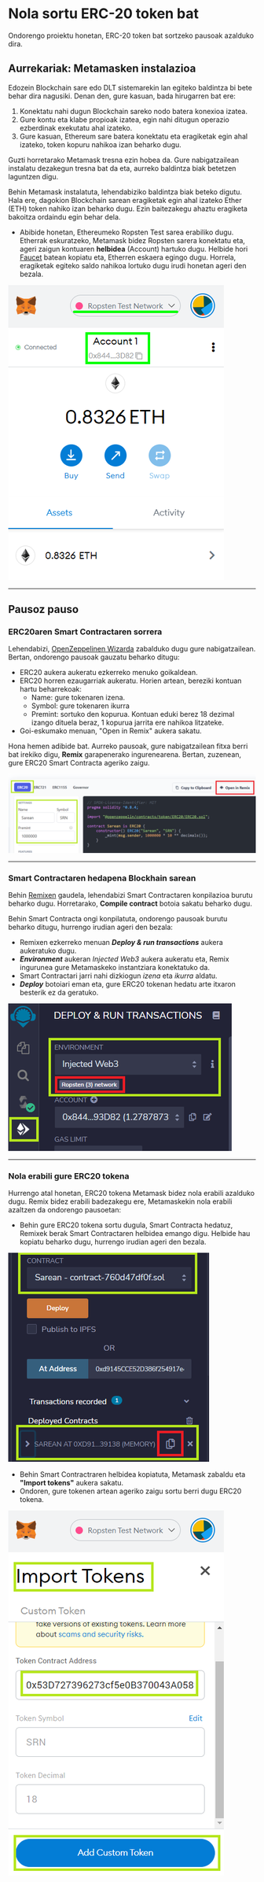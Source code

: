 # Nola sortu ERC-20 token bat

Ondorengo proiektu honetan, ERC-20 token bat sortzeko pausoak azalduko dira.


## Aurrekariak: Metamasken instalazioa

Edozein Blockchain sare edo DLT sistemarekin lan egiteko baldintza bi bete behar dira nagusiki. Denan den, gure kasuan, bada hirugarren bat ere:
1. Konektatu nahi dugun Blockchain sareko nodo batera konexioa izatea.
2. Gure kontu eta klabe propioak izatea, egin nahi ditugun operazio ezberdinak exekutatu ahal izateko.
3. Gure kasuan, Ethereum sare batera konektatu eta eragiketak egin ahal izateko, token kopuru nahikoa izan beharko dugu.

Guzti horretarako Metamask tresna ezin hobea da. Gure nabigatzailean instalatu dezakegun tresna bat da eta, aurreko baldintza biak betetzen laguntzen digu.

Behin Metamask instalatuta, lehendabiziko baldintza biak beteko digutu. Hala ere, dagokion Blockchain sarean eragiketak egin ahal izateko Ether (ETH) token nahiko izan beharko dugu. Ezin baitezakegu ahaztu eragiketa bakoitza ordaindu egin behar dela.

* Abibide honetan, Ethereumeko Ropsten Test sarea erabiliko dugu. Etherrak eskuratzeko, Metamask bidez Ropsten sarera konektatu eta, ageri zaigun kontuaren **helbidea** (Account) hartuko dugu. Helbide hori [Faucet](https://faucet.dimensions.network/) batean kopiatu eta, Etherren eskaera egingo dugu. Horrela, eragiketak egiteko saldo nahikoa lortuko dugu irudi honetan ageri den bezala.

![Metamask Ropsten Test Sarera konektuta eta hola eskuratu gure Helbidea](/images/metamask.png)

****************

 ## Pausoz pauso

 ### ERC20aren Smart Contractaren sorrera

 Lehendabizi, [OpenZeppelinen Wizarda](https://wizard.openzeppelin.com/) zabalduko dugu gure nabigatzailean. Bertan, ondorengo pausoak gauzatu beharko ditugu:
 * ERC20 aukera aukeratu ezkerreko menuko goikaldean.
 * ERC20 horren ezaugarriak aukeratu. Horien artean, bereziki kontuan hartu beharrekoak:
   - Name: gure tokenaren izena.
   - Symbol: gure tokenaren ikurra
   - Premint: sortuko den kopurua. Kontuan eduki berez 18 dezimal izango dituela beraz, 1 kopurua jarrita ere nahikoa litzateke. 
 * Goi-eskumako menuan, "Open in Remix" aukera sakatu.

Hona hemen adibide bat. Aurreko pausoak, gure nabigatzailean fitxa berri bat irekiko digu, **Remix** garapenerako ingurenearena. Bertan, zuzenean, gure ERC20 Smart Contracta ageriko zaigu.

![Open Zeppelineko Wizarda nola erabili adibidea](/images/oz_wizard.png)

****************


 ### Smart Contractaren hedapena Blockhain sarean

 Behin [Remixen](https://remix.ethereum.org/) gaudela, lehendabizi Smart Contractaren konpilazioa burutu beharko dugu. Horretarako, **Compile contract** botoia sakatu beharko dugu.

 Behin Smart Contracta ongi konpilatuta, ondorengo pausoak burutu beharko ditugu, hurrengo irudian ageri den bezala:
 * Remixen ezkerreko menuan **_Deploy & run transactions_** aukera aukeratuko dugu.
 * **_Environment_** aukeran _Injected Web3_ aukera aukeratu eta, Remix ingurunea gure Metamaskeko instantziara konektatuko da.
 * Smart Contractari jarri nahi dizkiogun _izena_ eta _ikurra_ aldatu.
 * **_Deploy_** botoiari eman eta, gure ERC20 tokenan hedatu arte itxaron besterik ez da geratuko.

![Remix bidez nola sortu ERC20 token bat](/images/remix.png)

****************

 ### Nola erabili gure ERC20 tokena

 Hurrengo atal honetan, ERC20 tokena Metamask bidez nola erabili azalduko dugu. Remix bidez erabili badezakegu ere, Metamaskekin nola erabili azaltzen da ondorengo pausoetan:
 * Behin gure ERC20 tokena sortu dugula, Smart Contracta hedatuz, Remixek berak Smart Contractaren helbidea emango digu. Helbide hau kopiatu beharko dugu, hurrengo irudian ageri den bezala.

 ![ERC20 tokena eskuratu, Smart Contractaren helbidearen bidez](/images/remix1.png)

 * Behin Smart Contractraren helbidea kopiatuta, Metamask zabaldu eta **"Import tokens"** aukera sakatu.
 * Ondoren, gure tokenen artean ageriko zaigu sortu berri dugu ERC20 tokena.

![Metamasken nola inportatu gure ERC20 tokena](/images/metamask1.png)
